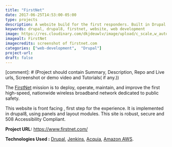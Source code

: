 ```yaml
---
title: "FirstNet"
date: 2017-06-25T14:53:00-05:00
type: projects
description: A website build for the first responders. Built in Drupal using panels and layout modules.
keywords: drupal, drupal8, firstnet, website, web development
image: https://res.cloudinary.com/dkjdeuwlv/image/upload/c_scale,w_auto,q_auto,f_auto/v1541962744/bargavkondapu.com/projects/firstnet.jpg
imagealt: FirstNet
imagecredits: screenshot of firstnet.com
categories: ["web-development",  "Drupal"]
project-url:
draft: false
---
```


[comment]: # (Project should contain Summary, Description, Repo and Live urls, Screenshot or demo video and Tutorials( if any.))

The [FirstNet](https://www.firstnet.com/) mission is to deploy, operate, maintain, and improve the first high-speed, nationwide wireless broadband network dedicated to public safety.  

This website is front facing , first step for the experience. It is implemented in drupal8, using panels and layout modules. This site is robust, secure and 508 Accessibility Compliant.  

**Project URL:** https://www.firstnet.com/

**Technologies Used :**  [Drupal](https://www.drupal.org/),
  [Jenkins](https://jenkins.io/), [Acquia](https://www.acquia.com/), [Amazon AWS](https://aws.amazon.com/).
